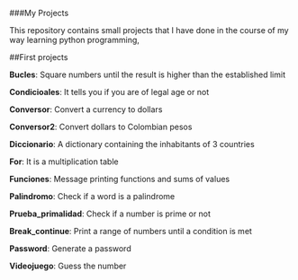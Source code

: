 ###My Projects

This repository contains small projects that I have done in the course of my way learning python programming,

##First projects

**Bucles**: Square numbers until the result is higher than the established limit

**Condicioales**: It tells you if you are of legal age or not

**Conversor**: Convert a currency to dollars

**Conversor2**: Convert dollars to Colombian pesos

**Diccionario**: A dictionary containing the inhabitants of 3 countries

**For**: It is a multiplication table

**Funciones**: Message printing functions and sums of values

**Palindromo**: Check if a word is a palindrome

**Prueba_primalidad**: Check if a number is prime or not

**Break_continue**: Print a range of numbers until a condition is met

**Password**: Generate a password

**Videojuego**: Guess the number
